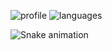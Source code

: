 ![profile] ![languages]

[profile]: https://github-readme-stats.vercel.app/api?username=KrulDev&show_icons=true
[languages]: https://github-readme-stats.vercel.app/api/top-langs/?username=KrulDev

![Snake animation](https://github.com/KrulDev/KrulDev/output/github-contribution-grid-snake.svg)
